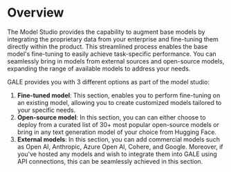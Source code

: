 # Overview

The Model Studio provides the capability to augment base models by integrating the proprietary data from your enterprise and fine-tuning them directly within the product. This streamlined process enables the base model's fine-tuning to easily achieve task-specific performance. You can seamlessly bring in models from external sources and open-source models, expanding the range of available models to address your needs.

GALE provides you with 3 different options as part of the model studio:

1. **Fine-tuned model**: This section, enables you to perform fine-tuning on an existing model, allowing you to create customized models tailored to your specific needs.
2. **Open-source model**: In this section, you can can either choose to deploy from a curated list of 30+ most popular open-source models or bring in any text generation model of your choice from Hugging Face.
3. **External models**: In this section, you can add commercial models such as Open AI, Anthropic, Azure Open AI, Cohere, and Google. Moreover, if you've hosted any models and wish to integrate them into GALE using API connections, this can be seamlessly achieved in this section.
